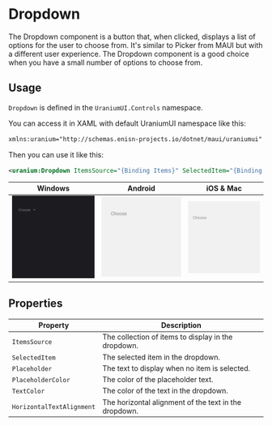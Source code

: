 # Dropdown
The Dropdown component is a button that, when clicked, displays a list of options for the user to choose from. It's similar to Picker from MAUI but with a different user experience. The Dropdown component is a good choice when you have a small number of options to choose from.

## Usage

`Dropdown` is defined in the `UraniumUI.Controls` namespace.

You can access it in XAML with default UraniumUI namespace like this:

```xml
xmlns:uranium="http://schemas.enisn-projects.io/dotnet/maui/uraniumui"
```

Then you can use it like this:

```xml
<uranium:Dropdown ItemsSource="{Binding Items}" SelectedItem="{Binding SelectedItem}" Placeholder="Choose" />
```

| Windows | Android | iOS & Mac |
| --- | --- | --- |
| ![Dropdown](../../images/dropdown-win.gif) | ![Dropdown](../../images/dropdown-android.gif) | ![Dropdown](../../images/dropdown-ios.gif) |

## Properties

| Property | Description |
| --- | --- |
| `ItemsSource` | The collection of items to display in the dropdown. |
| `SelectedItem` | The selected item in the dropdown. |
| `Placeholder` | The text to display when no item is selected. |
| `PlaceholderColor` | The color of the placeholder text. |
| `TextColor` | The color of the text in the dropdown. |
| `HorizontalTextAlignment` | The horizontal alignment of the text in the dropdown. |
